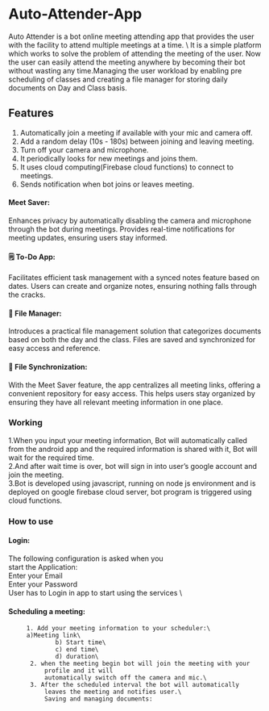# Auto-Attender-App
Auto Attender is a bot online meeting attending app that provides the user with the facility to attend multiple meetings at a time. \ It is a simple platform which works to solve the problem of attending the meeting of the user. Now the user can easily attend the meeting anywhere by becoming their bot without wasting any time.Managing the user workload by enabling pre scheduling of classes and creating a file manager for storing daily documents on Day and Class basis.
## Features
1. Automatically join a meeting if available with your mic and camera off.
2. Add a random delay (10s - 180s) between joining and leaving meeting.
3. Turn off your camera and microphone.
4. It periodically looks for new meetings and joins them.
5. It uses cloud computing(Firebase cloud functions) to connect to meetings.
6. Sends notification when bot joins or leaves meeting.

#### Meet Saver:
Enhances privacy by automatically disabling the camera and microphone through the bot during meetings. Provides real-time notifications for meeting updates, ensuring users stay informed.

#### 🗒️ To-Do App:
Facilitates efficient task management with a synced notes feature based on dates. Users can create and organize notes, ensuring nothing falls through the cracks.

#### 📂 File Manager:
Introduces a practical file management solution that categorizes documents based on both the day and the class. Files are saved and synchronized for easy access and reference.

#### 💾 File Synchronization:
With the Meet Saver feature, the app centralizes all meeting links, offering a convenient repository for easy access. This helps users stay organized by ensuring they have all relevant meeting information in one place.


### Working
1.When you input your meeting information, Bot will automatically called from the android app and the required information is shared with it, Bot will wait for the required time.\
2.And after wait time is over, bot will sign in into user’s google account and join the meeting.\
3.Bot is developed using javascript, running on node js environment and is deployed on google firebase cloud server, bot program is triggered using cloud functions.

### How to use
#### Login:
The following configuration is asked when you  
start the Application:\
Enter your Email \
Enter your Password\
User has to Login in app to start using the services \

#### Scheduling a meeting:
         1. Add your meeting information to your scheduler:\
         a)Meeting link\
                 b) Start time\
                 c) end time\
                 d) duration\
          2. when the meeting begin bot will join the meeting with your   
              profile and it will
              automatically switch off the camera and mic.\
          3. After the scheduled interval the bot will automatically  
              leaves the meeting and notifies user.\
              Saving and managing documents:





